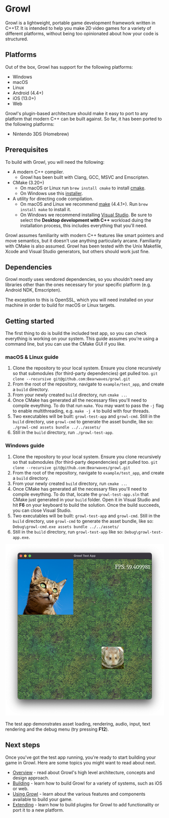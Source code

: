 # Growl

Growl is a lightweight, portable game development framework written in C++17.
It is intended to help you make 2D video games for a variety of different
platforms, without being too opinionated about how your code is structured.

## Platforms

Out of the box, Growl has support for the following platforms:

- Windows
- macOS
- Linux
- Android (4.4+)
- iOS (13.0+)
- Web

Growl's plugin-based architecture should make it easy to port to any platform
that modern C++ can be built against. So far, it has been ported to the
following platforms:

- Nintendo 3DS (Homebrew)

## Prerequisites

To build with Growl, you will need the following:

- A modern C++ compiler.
  - Growl has been built with Clang, GCC, MSVC and
Emscripten.
- CMake (3.20+)
  -   On macOS or Linux run `brew install cmake` to install [cmake](https://formulae.brew.sh/formula/cmake).
  -   On Windows use this [installer](https://cmake.org/download/).
- A utility for directing code compilation.
  -   On macOS and Linux we recommend [make](https://formulae.brew.sh/formula/make) (4.4.1+). Run `brew install make` to install it.
  -   On Windows we recommend installing [Visual Studio](https://visualstudio.microsoft.com/downloads/). Be sure to select the **Desktop development with C++** workload duing the installation process, this includes everything that you'll need.

Growl assumes familiarity with modern C++ features like smart pointers and  move
semantics, but it doesn't use anything particularly arcane. Familiarity with
CMake is also assumed. Growl has been tested with the Unix Makefile, Xcode and
Visual Studio generators, but others should work just fine.

## Dependencies

Growl mostly uses vendored dependencies, so you shouldn't need any libraries other
than the ones necessary for your specific platform (e.g. Android NDK,
Emscripten).

The exception to this is OpenSSL, which you will need installed on your machine
in order to build for macOS or Linux targets.

## Getting started

The first thing to do is build the included test app, so you can check
everything is working on your system. This guide assumes you're using a command
line, but you can use the CMake GUI if you like.

### macOS & Linux guide
1. Clone the repository to your local system. Ensure you clone recursively so
that submodules (for third-party dependencies) get pulled too. `git clone --recursive git@github.com:Bearwaves/growl.git`
1. From the root of the repository, navigate to `example/test_app`, and create a `build` directory.
1. From your newly created `build` directory, run `cmake ..`.<br>
1. Once CMake has generated all the necessary files you'll need to compile eveything. To do that run `make`. You may want to pass the `-j` flag to enable multithreading, e.g. `make -j 4` to build with four threads.<br>
1. Two executables will be built: `growl-test-app` and `growl-cmd`. Still in the `build` directory, use
`growl-cmd` to generate the asset bundle, like so: `./growl-cmd assets bundle ../../assets/`
1. Still in the `build` directory, run `./growl-test-app`.

### Windows guide
1. Clone the repository to your local system. Ensure you clone recursively so
that submodules (for third-party dependencies) get pulled too. `git clone --recursive git@github.com:Bearwaves/growl.git`
1. From the root of the repository, navigate to `example/test_app`, and create a `build` directory.
1. From your newly created `build` directory, run `cmake ..`.<br>
1. Once CMake has generated all the necessary files you'll need to compile eveything. To do that, 
locate the `growl-test-app.sln` that CMake just generated in your `build` folder. Open it in Visual Studio and hit **F6** on your keyboard to build the solution. Once the build succeeds, you can close Visual Studio.
1. Two executables will be built: `growl-test-app` and `growl-cmd`. Still in the `build` directory, use
`growl-cmd` to generate the asset bundle, like so: `Debug\growl-cmd.exe assets bundle ../../assets/`
1. Still in the `build` directory, run `growl-test-app` like so: `Debug\growl-test-app.exe`.

![testapp](_media/testapp.png)

The test app demonstrates asset loading, rendering, audio, input, text
rendering and the debug menu (try pressing **F12**).

## Next steps 

Once you've got the test app running, you're ready to start building your game
in Growl. Here are some topics you might want to read about next.

- [Overview](/overview) - read about Growl's high level architecture, concepts
and design approach.
- [Building](/building) - learn how to build Growl for a variety of systems,
such as iOS or web.
- [Using Growl](/using) - learn about the various features and components
available to build your game.
- [Extending](/extending) - learn how to build plugins for Growl to add
functionality or port it to a new platform.
